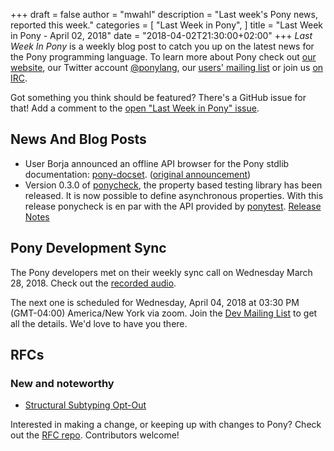 +++
draft = false
author = "mwahl"
description = "Last week's Pony news, reported this week."
categories = [
    "Last Week in Pony",
]
title = "Last Week in Pony - April 02, 2018"
date = "2018-04-02T21:30:00+02:00"
+++
_Last Week In Pony_ is a weekly blog post to catch you up on the latest news for the Pony programming language. To learn more about Pony check out [our website](ponylang.io), our Twitter account [@ponylang](https://twitter.com/ponylang), our [users' mailing list](https://pony.groups.io/g/user) or join us [on IRC](https://webchat.freenode.net/?channels=%23ponylang). 

Got something you think should be featured? There's a GitHub issue for that! Add a comment to the [open "Last Week in Pony" issue](https://github.com/ponylang/ponylang.github.io/issues?q=is%3Aissue+is%3Aopen+label%3Alast-week-in-pony).
<!--more-->

## News And Blog Posts

* User Borja announced an offline API browser for the Pony stdlib documentation: [pony-docset](https://github.com/ergl/pony-docset). ([original announcement](https://pony.groups.io/g/user/message/1619))
* Version 0.3.0 of [ponycheck](https://github.com/mfelsche/ponycheck), the property based testing library has been released. It is now possible to define asynchronous properties. With this release ponycheck is en par with the API provided by [ponytest](https://stdlib.ponylang.org/ponytest--index). [Release Notes](https://github.com/mfelsche/ponycheck/releases/tag/0.3.0)

## Pony Development Sync

The Pony developers met on their weekly sync call on Wednesday March 28, 2018. Check out the [recorded audio](https://pony.groups.io/g/dev/files/Pony%20Sync/2018_03_28).

The next one is scheduled for Wednesday, April 04, 2018 at 03:30 PM (GMT-04:00) America/New York via zoom. Join the [Dev Mailing List](https://pony.groups.io/g/dev) to get all the details. We'd love to have you there.

## RFCs

### New and noteworthy

- [Structural Subtyping Opt-Out](https://github.com/Praetonus/rfcs/blob/structural-subtyping-opt-out/text/0000-structural-subtyping-opt-out.md)

Interested in making a change, or keeping up with changes to Pony? Check out the [RFC repo](https://github.com/ponylang/rfcs). Contributors welcome!


